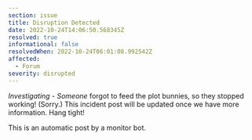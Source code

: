 ```yaml
---
section: issue
title: Disruption Detected
date: 2022-10-24T14:06:50.568345Z
resolved: true
informational: false
resolvedWhen: 2022-10-24T06:01:08.992542Z
affected:
  - Forum
severity: disrupted
---
```

*Investigating* - _Someone_ forgot to feed the plot bunnies, so they stopped working! (Sorry.) This incident post will be updated once we have more information. Hang tight!

This is an automatic post by a monitor bot.
        